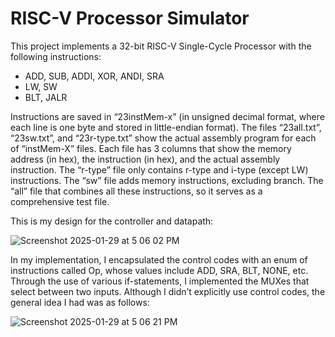 # RISC-V Processor Simulator
This project implements a 32-bit RISC-V Single-Cycle Processor with the following instructions:
* ADD, SUB, ADDI, XOR, ANDI, SRA
* LW, SW
* BLT, JALR

Instructions are saved in “23instMem-x” (in unsigned decimal format, where each line is one byte and stored in little-endian format). The files “23all.txt”, “23sw.txt”, and “23r-type.txt” show the actual assembly program for each of “instMem-X” files. Each file has 3 columns that show the memory address (in hex), the instruction (in hex), and the actual assembly instruction. The “r-type” file only contains r-type and i-type (except LW) instructions. The “sw” file adds memory instructions, excluding branch. The “all” file that combines all these instructions, so it serves as a comprehensive test file.

This is my design for the controller and datapath:

![Screenshot 2025-01-29 at 5 06 02 PM](https://github.com/user-attachments/assets/8a62d60b-77f0-4da7-a6a4-aa837e8e5e2c)


In my implementation, I encapsulated the control codes with an enum of instructions called Op, whose values include ADD, SRA, BLT, NONE, etc. Through the use of various if-statements, I implemented the MUXes that select between two inputs. Although I didn’t explicitly use control codes, the general idea I had was as follows:

![Screenshot 2025-01-29 at 5 06 21 PM](https://github.com/user-attachments/assets/739227e3-ba8f-46cb-87cf-287040498de5)
